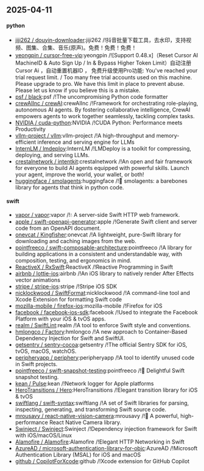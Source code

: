 ## 2025-04-11

#### python
* [jiji262 / douyin-downloader](https://github.com/jiji262/douyin-downloader):jiji262 /!抖音批量下载工具，去水印，支持视频、图集、合集、音乐(原声)。免费！免费！免费！
* [yeongpin / cursor-free-vip](https://github.com/yeongpin/cursor-free-vip):yeongpin /![Support 0.48.x]（Reset Cursor AI MachineID & Auto Sign Up / In & Bypass Higher Token Limit）自动注册 Cursor Ai ，自动重置机器ID ， 免费升级使用Pro功能: You've reached your trial request limit. / Too many free trial accounts used on this machine. Please upgrade to pro. We have this limit in place to prevent abuse. Please let us know if you believe this is a mistake.
* [psf / black](https://github.com/psf/black):psf /!The uncompromising Python code formatter
* [crewAIInc / crewAI](https://github.com/crewAIInc/crewAI):crewAIInc /!Framework for orchestrating role-playing, autonomous AI agents. By fostering collaborative intelligence, CrewAI empowers agents to work together seamlessly, tackling complex tasks.
* [NVIDIA / cuda-python](https://github.com/NVIDIA/cuda-python):NVIDIA /!CUDA Python: Performance meets Productivity
* [vllm-project / vllm](https://github.com/vllm-project/vllm):vllm-project /!A high-throughput and memory-efficient inference and serving engine for LLMs
* [InternLM / lmdeploy](https://github.com/InternLM/lmdeploy):InternLM /!LMDeploy is a toolkit for compressing, deploying, and serving LLMs.
* [crestalnetwork / intentkit](https://github.com/crestalnetwork/intentkit):crestalnetwork /!An open and fair framework for everyone to build AI agents equipped with powerful skills. Launch your agent, improve the world, your wallet, or both!
* [huggingface / smolagents](https://github.com/huggingface/smolagents):huggingface /!🤗 smolagents: a barebones library for agents that think in python code.

#### swift
* [vapor / vapor](https://github.com/vapor/vapor):vapor /!💧 A server-side Swift HTTP web framework.
* [apple / swift-openapi-generator](https://github.com/apple/swift-openapi-generator):apple /!Generate Swift client and server code from an OpenAPI document.
* [onevcat / Kingfisher](https://github.com/onevcat/Kingfisher):onevcat /!A lightweight, pure-Swift library for downloading and caching images from the web.
* [pointfreeco / swift-composable-architecture](https://github.com/pointfreeco/swift-composable-architecture):pointfreeco /!A library for building applications in a consistent and understandable way, with composition, testing, and ergonomics in mind.
* [ReactiveX / RxSwift](https://github.com/ReactiveX/RxSwift):ReactiveX /!Reactive Programming in Swift
* [airbnb / lottie-ios](https://github.com/airbnb/lottie-ios):airbnb /!An iOS library to natively render After Effects vector animations
* [stripe / stripe-ios](https://github.com/stripe/stripe-ios):stripe /!Stripe iOS SDK
* [nicklockwood / SwiftFormat](https://github.com/nicklockwood/SwiftFormat):nicklockwood /!A command-line tool and Xcode Extension for formatting Swift code
* [mozilla-mobile / firefox-ios](https://github.com/mozilla-mobile/firefox-ios):mozilla-mobile /!Firefox for iOS
* [facebook / facebook-ios-sdk](https://github.com/facebook/facebook-ios-sdk):facebook /!Used to integrate the Facebook Platform with your iOS & tvOS apps.
* [realm / SwiftLint](https://github.com/realm/SwiftLint):realm /!A tool to enforce Swift style and conventions.
* [hmlongco / Factory](https://github.com/hmlongco/Factory):hmlongco /!A new approach to Container-Based Dependency Injection for Swift and SwiftUI.
* [getsentry / sentry-cocoa](https://github.com/getsentry/sentry-cocoa):getsentry /!The official Sentry SDK for iOS, tvOS, macOS, watchOS.
* [peripheryapp / periphery](https://github.com/peripheryapp/periphery):peripheryapp /!A tool to identify unused code in Swift projects.
* [pointfreeco / swift-snapshot-testing](https://github.com/pointfreeco/swift-snapshot-testing):pointfreeco /!📸 Delightful Swift snapshot testing.
* [kean / Pulse](https://github.com/kean/Pulse):kean /!Network logger for Apple platforms
* [HeroTransitions / Hero](https://github.com/HeroTransitions/Hero):HeroTransitions /!Elegant transition library for iOS & tvOS
* [swiftlang / swift-syntax](https://github.com/swiftlang/swift-syntax):swiftlang /!A set of Swift libraries for parsing, inspecting, generating, and transforming Swift source code.
* [mrousavy / react-native-vision-camera](https://github.com/mrousavy/react-native-vision-camera):mrousavy /!📸 A powerful, high-performance React Native Camera library.
* [Swinject / Swinject](https://github.com/Swinject/Swinject):Swinject /!Dependency injection framework for Swift with iOS/macOS/Linux
* [Alamofire / Alamofire](https://github.com/Alamofire/Alamofire):Alamofire /!Elegant HTTP Networking in Swift
* [AzureAD / microsoft-authentication-library-for-objc](https://github.com/AzureAD/microsoft-authentication-library-for-objc):AzureAD /!Microsoft Authentication Library (MSAL) for iOS and macOS
* [github / CopilotForXcode](https://github.com/github/CopilotForXcode):github /!Xcode extension for GitHub Copilot
